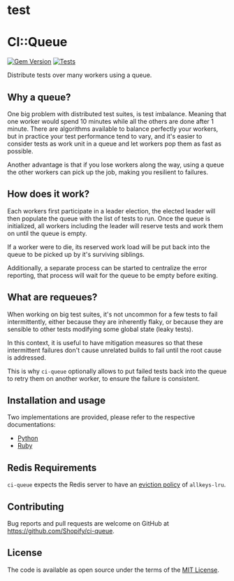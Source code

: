 # test
# CI::Queue

[![Gem Version](https://badge.fury.io/rb/ci-queue.svg)](https://rubygems.org/gems/ci-queue)
[![Tests](https://github.com/Shopify/ci-queue/workflows/Tests/badge.svg?branch=master)](https://github.com/Shopify/ci-queue/actions?query=workflow%3ATests)

Distribute tests over many workers using a queue.

## Why a queue?

One big problem with distributed test suites, is test imbalance. Meaning that one worker would spend 10 minutes while all the others are done after 1 minute.
There are algorithms available to balance perfectly your workers, but in practice your test performance tend to vary, and it's easier to consider tests as work unit in a queue and let workers pop them as fast as possible.

Another advantage is that if you lose workers along the way, using a queue the other workers can pick up the job, making you resilient to failures.

## How does it work?

Each workers first participate in a leader election, the elected leader will then populate the queue with the list of tests to run.
Once the queue is initialized, all workers including the leader will reserve tests and work them on until the queue is empty.

If a worker were to die, its reserved work load will be put back into the queue to be picked up by it's surviving siblings.

Additionally, a separate process can be started to centralize the error reporting, that process will wait for the queue to be empty before exiting.

## What are requeues?

When working on big test suites, it's not uncommon for a few tests to fail intermittently, either because they are inherently flaky,
or because they are sensible to other tests modifying some global state (leaky tests).

In this context, it is useful to have mitigation measures so that these intermittent failures don't cause unrelated builds to fail until the root cause is addressed.

This is why `ci-queue` optionally allows to put failed tests back into the queue to retry them on another worker, to ensure the failure is consistent.

## Installation and usage

Two implementations are provided, please refer to the respective documentations:

  - [Python](python/)
  - [Ruby](ruby/)

## Redis Requirements

`ci-queue` expects the Redis server to have an [eviction policy](https://redis.io/docs/manual/eviction/#eviction-policies) of `allkeys-lru`.

## Contributing

Bug reports and pull requests are welcome on GitHub at https://github.com/Shopify/ci-queue.

## License

The code is available as open source under the terms of the [MIT License](http://opensource.org/licenses/MIT).
